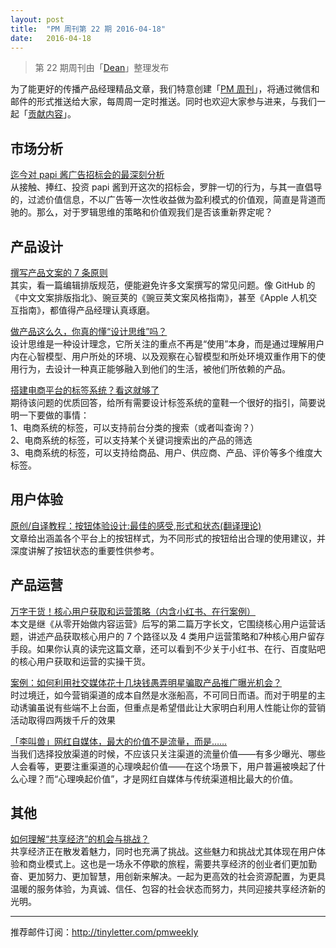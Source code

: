 ```yaml
---
layout: post
title:  "PM 周刊第 22 期 2016-04-18"
date:   2016-04-18
---
```


> 第 22 期周刊由「[Dean](http://pmweekly.com/contributors#dean)」整理发布

为了能更好的传播产品经理精品文章，我们特意创建「[PM 周刊](http://pmweekly.com/)」，将通过微信和邮件的形式推送给大家，每周周一定时推送。同时也欢迎大家参与进来，与我们一起「[贡献内容](https://github.com/vincent4j/pmweekly.com/issues/new)」。

## 市场分析
[迄今对 papi 酱广告招标会的最深刻分析](http://zaodula.com/archives/20132.html)  
从接触、捧红、投资 papi 酱到开这次的招标会，罗胖一切的行为，与其一直倡导的，过滤价值信息，不以广告等一次性收益做为盈利模式的价值观，简直是背道而驰的。那么，对于罗辑思维的策略和价值观我们是否该重新界定呢？

## 产品设计
[撰写产品文案的 7 条原则](http://mp.weixin.qq.com/s?__biz=MzI4NDAwOTU3OA==&mid=2650675064&idx=1&sn=301f70d278b308f9fd00ecf9edb364ec&scene=23&srcid=0414jWTFdFp70QCNCpHUYrbI#rd)   
其实，看一篇编辑排版规范，便能避免许多文案撰写的常见问题。像 GitHub 的《中文文案排版指北》、豌豆荚的《豌豆荚文案风格指南》，甚至《Apple 人机交互指南》，都值得产品经理认真琢磨。

[做产品这么久，你真的懂“设计思维”吗？](https://mp.weixin.qq.com/s?__biz=MjM5NjA3ODI3Ng==&mid=402327269&idx=1&sn=e123867f9d6e206a55966a50bbf9defa&scene=0&key=b28b03434249256b746d0e7cbd6c2ff1f4baca9fc22d86d822bcae87e15d5fe9fb4693d624ed4a672be8e9f5b21e5da6&ascene=0&uin=NDgwNzA1&devicetype=iMac+MacBookPro11%2C1+OSX+OSX+10.11.3+build(15D21)&version=11020201&pass_ticket=meZS3siiSHYCTzTeWvrx7r3MTyOr%2FPUUBDBcEykEdN0%3D)  
设计思维是一种设计理念，它所关注的重点不再是“使用”本身，而是通过理解用户内在心智模型、用户所处的环境、以及观察在心智模型和所处环境双重作用下的使用行为，去设计一种真正能够融入到他们的生活，被他们所依赖的产品。

[搭建电商平台的标签系统？看这就够了](http://mp.weixin.qq.com/s?__biz=MjM5NDEwMjg2MA==&mid=2650904616&idx=1&sn=23d2230f09c131364aeb4a911f30075c&scene=23&srcid=0414yXr7psLCZIpcNxQl3TWN#rd)  
期待该问题的优质回答，给所有需要设计标签系统的童鞋一个很好的指引，简要说明一下要做的事情：   
1、电商系统的标签，可以支持前台分类的搜索（或者叫查询？）   
2、电商系统的标签，可以支持某个关键词搜索出的产品的筛选  
3、电商系统的标签，可以支持给商品、用户、供应商、产品、评价等多个维度大标签。

## 用户体验
[原创/自译教程：按钮体验设计:最佳的感受,形式和状态(翻译理论)](http://www.zcool.com.cn/article/ZMzk0ODA0.html)   
文章给出涵盖各个平台上的按钮样式，为不同形式的按钮给出合理的使用建议，并深度讲解了按钮状态的重要性供参考。

## 产品运营
[万字干货！核心用户获取和运营策略（内含小红书、在行案例）](http://mp.weixin.qq.com/s?__biz=MjM5NTQ5MjIyMA==&mid=407052941&idx=1&sn=00c4501db01b7e32e7bd6c000f892fa3&scene=23&srcid=0415kkkjfBaEQWAHZpsWEKuY#rd&ADUIN=2657697539&ADSESSION=1460959479&ADTAG=CLIENT.QQ.5467_.0&ADPUBNO=26558)  
本文是继《从零开始做内容运营》后写的第二篇万字长文，它围绕核心用户运营话题，讲述产品获取核心用户的 7 个路径以及 4 类用户运营策略和7种核心用户留存手段。如果你认真的读完这篇文章，还可以看到不少关于小红书、在行、百度贴吧的核心用户获取和运营的实操干货。

[案例：如何利用社交媒体花十几块钱愚弄明星骗取产品推广曝光机会？](http://mp.weixin.qq.com/s?__biz=MzA4NDk5OTgzMg==&mid=403105854&idx=1&sn=80bc3bab07874d9877f445020454329e&scene=23&srcid=04156FxgvFz45mNxHsJR1ePs#rd&ADUIN=2657697539&ADSESSION=1460959479&ADTAG=CLIENT.QQ.5467_.0&ADPUBNO=26558)  
时过境迁，如今营销渠道的成本自然是水涨船高，不可同日而语。而对于明星的主动诱骗虽说有些端不上台面，但重点是希望借此让大家明白利用人性能让你的营销活动取得四两拨千斤的效果

[「李叫兽」网红自媒体，最大的价值不是流量，而是……](http://mp.weixin.qq.com/s?__biz=MzA5NTMxOTczOA==&mid=2650440976&idx=1&sn=828c09def6bae6f4a0376d22ad087f6e&scene=23&srcid=0414rkWVATTNt3GCxSAc9B0l#rd&ADUIN=2657697539&ADSESSION=1460959479&ADTAG=CLIENT.QQ.5467_.0&ADPUBNO=26558)  
当我们选择投放渠道的时候，不应该只关注渠道的流量价值——有多少曝光、哪些人会看等，更要注重渠道的心理唤起价值——在这个场景下，用户普遍被唤起了什么心理？而“心理唤起价值”，才是网红自媒体与传统渠道相比最大的价值。

## 其他
[如何理解“共享经济”的机会与挑战？ ](http://mp.weixin.qq.com/s?__biz=MzA3OTM0NDc0NQ==&mid=404348030&idx=1&sn=576b2377396295267365656567ec3d65&scene=23&srcid=04152qnfMF6vnuzrLy4QvPWi#rd&ADUIN=2657697539&ADSESSION=1460959479&ADTAG=CLIENT.QQ.5467_.0&ADPUBNO=26558)  
共享经济正在散发着魅力，同时也充满了挑战。这些魅力和挑战尤其体现在用户体验和商业模式上。这也是一场永不停歇的旅程，需要共享经济的创业者们更加勤奋、更加努力、更加智慧，用创新来解决。一起为更高效的社会资源配置，为更具温暖的服务体验，为真诚、信任、包容的社会状态而努力，共同迎接共享经济新的光明。  

---
推荐邮件订阅：<http://tinyletter.com/pmweekly>  
